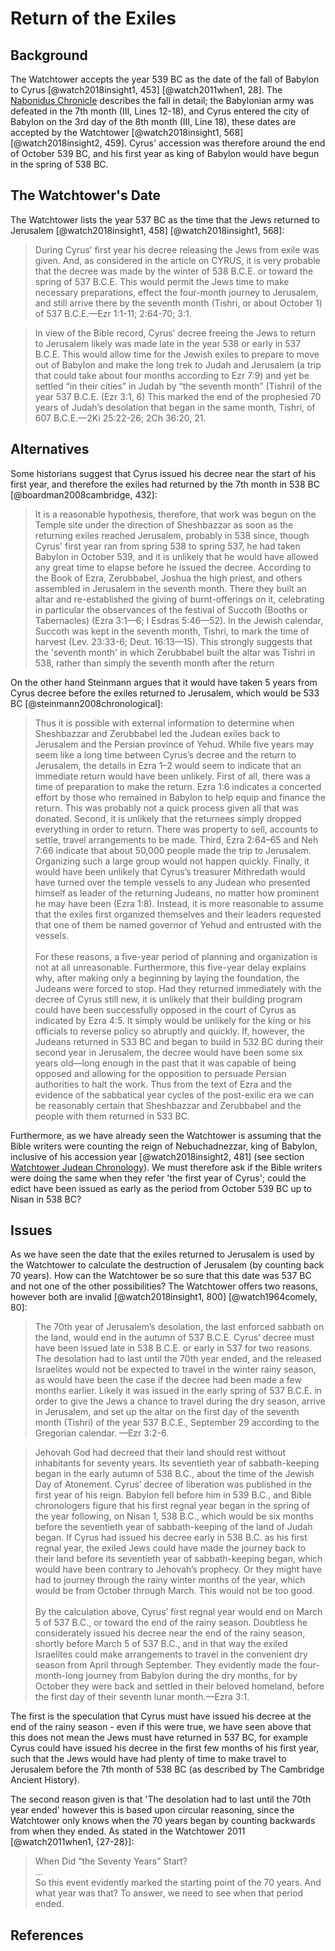 # Return of the Exiles

## Background

The Watchtower accepts the year 539 BC as the date of the fall of Babylon to Cyrus [@watch2018insight1, 453]
[@watch2011when1, 28]. The [Nabonidus Chronicle](../../standard/chronicles/bm35382.md) describes the fall in detail; the
Babylonian army was defeated in the 7th month (III, Lines 12-18), and Cyrus entered the city of Babylon on the 3rd day
of the 8th month (III, Line 18), these dates are accepted by the Watchtower [@watch2018insight1, 568]
[@watch2018insight2, 459]. Cyrus' accession was therefore around the end of October 539 BC, and his first year as king
of Babylon would have begun in the spring of 538 BC.

## The Watchtower's Date

The Watchtower lists the year 537 BC as the time that the Jews returned to Jerusalem [@watch2018insight1, 458]
[@watch2018insight1, 568]:

> During Cyrus’ first year his decree releasing the Jews from exile was given. And, as considered in the article on
> CYRUS, it is very probable that the decree was made by the winter of 538 B.C.E. or toward the spring of 537 B.C.E.
> This would permit the Jews time to make necessary preparations, effect the four-month journey to Jerusalem, and still
> arrive there by the seventh month (Tishri, or about October 1) of 537 B.C.E.—Ezr 1:1-11; 2:64-70; 3:1.

> In view of the Bible record, Cyrus’ decree freeing the Jews to return to Jerusalem likely was made late in the year
> 538 or early in 537 B.C.E. This would allow time for the Jewish exiles to prepare to move out of Babylon and make the
> long trek to Judah and Jerusalem (a trip that could take about four months according to Ezr 7:9) and yet be settled
> “in their cities” in Judah by “the seventh month” (Tishri) of the year 537 B.C.E. (Ezr 3:1, 6) This marked the end of
> the prophesied 70 years of Judah’s desolation that began in the same month, Tishri, of 607 B.C.E.—2Ki 25:22-26; 2Ch
> 36:20, 21.

## Alternatives

Some historians suggest that Cyrus issued his decree near the start of his first year, and therefore the exiles had
returned by the 7th month in 538 BC [@boardman2008cambridge, 432]:

> It is a reasonable hypothesis, therefore, that work was begun on the Temple site under the direction of Sheshbazzar as
> soon as the returning exiles reached Jerusalem, probably in 538 since, though Cyrus' first year ran from spring 538 to
> spring 537, he had taken Babylon in October 539, and it is unlikely that he would have allowed any great time to
> elapse before he issued the decree. According to the Book of Ezra, Zerubbabel, Joshua the high priest, and others
> assembled in Jerusalem in the seventh month. There they built an altar and re-established the giving of
> burnt-offerings on it, celebrating in particular the observances of the festival of Succoth (Booths or Tabernacles)
> (Ezra 3:1—6; I Esdras 5:46—52). In the Jewish calendar, Succoth was kept in the seventh month, Tishri, to mark the
> time of harvest (Lev. 23:33-6; Deut. 16:13—15). This strongly suggests that the 'seventh month' in which Zerubbabel
> built the altar was Tishri in 538, rather than simply the seventh month after the return

On the other hand Steinmann argues that it would have taken 5 years from Cyrus decree before the exiles returned to
Jerusalem, which would be 533 BC [@steinmann2008chronological]:

> Thus it is possible with external information to determine when Sheshbazzar and Zerubbabel led the Judean exiles back
> to Jerusalem and the Persian province of Yehud. While five years may seem like a long time between Cyrus’s decree and
> the return to Jerusalem, the details in Ezra 1–2 would seem to indicate that an immediate return would have been
> unlikely. First of all, there was a time of preparation to make the return. Ezra 1:6 indicates a concerted effort by
> those who remained in Babylon to help equip and finance the return. This was probably not a quick process given all
> that was donated. Second, it is unlikely that the returnees simply dropped everything in order to return. There was
> property to sell, accounts to settle, travel arrangements to be made. Third, Ezra 2:64–65 and Neh 7:66 indicate that
> about 50,000 people made the trip to Jerusalem. Organizing such a large group would not happen quickly. Finally, it
> would have been unlikely that Cyrus’s treasurer Mithredath would have turned over the temple vessels to any Judean who
> presented himself as leader of the returning Judeans, no matter how prominent he may have been (Ezra 1:8). Instead, it
> is more reasonable to assume that the exiles first organized themselves and their leaders requested that one of them
> be named governor of Yehud and entrusted with the vessels. <br><br> For these reasons, a five-year period of planning
> and organization is not at all unreasonable. Furthermore, this five-year delay explains why, after making only a
> beginning by laying the foundation, the Judeans were forced to stop. Had they returned immediately with the decree of
> Cyrus still new, it is unlikely that their building program could have been successfully opposed in the court of Cyrus
> as indicated by Ezra 4:5. It simply would be unlikely for the king or his officials to reverse policy so abruptly and
> quickly. If, however, the Judeans returned in 533 BC and began to build in 532 BC during their second year in
> Jerusalem, the decree would have been some six years old—long enough in the past that it was capable of being opposed
> and allowing for the opposition to persuade Persian authorities to halt the work. Thus from the text of Ezra and the
> evidence of the sabbatical year cycles of the post-exilic era we can be reasonably certain that Sheshbazzar and
> Zerubbabel and the people with them returned in 533 BC.

Furthermore, as we have already seen the Watchtower is assuming that the Bible writers were counting the reign of
Nebuchadnezzar, king of Babylon, inclusive of his accession year [@watch2018insight2, 481] (see section
[Watchtower Judean Chronology](../../judean/solutions/watchtower.md)). We must therefore ask if the Bible writers were
doing the same when they refer 'the first year of Cyrus'; could the edict have been issued as early as the period from
October 539 BC up to Nisan in 538 BC?

## Issues

As we have seen the date that the exiles returned to Jerusalem is used by the Watchtower to calculate the destruction of
Jerusalem (by counting back 70 years). How can the Watchtower be so sure that this date was 537 BC and not one of the
other possibilities? The Watchtower offers two reasons, however both are invalid [@watch2018insight1, 800]
[@watch1964comely, 80]:

> The 70th year of Jerusalem’s desolation, the last enforced sabbath on the land, would end in the autumn of 537 B.C.E.
> Cyrus’ decree must have been issued late in 538 B.C.E. or early in 537 for two reasons. The desolation had to last
> until the 70th year ended, and the released Israelites would not be expected to travel in the winter rainy season, as
> would have been the case if the decree had been made a few months earlier. Likely it was issued in the early spring of
> 537 B.C.E. in order to give the Jews a chance to travel during the dry season, arrive in Jerusalem, and set up the
> altar on the first day of the seventh month (Tishri) of the year 537 B.C.E., September 29 according to the Gregorian
> calendar. —Ezr 3:2-6.

> Jehovah God had decreed that their land should rest without inhabitants for seventy years. Its seventieth year of
> sabbath-keeping began in the early autumn of 538 B.C., about the time of the Jewish Day of Atonement. Cyrus’ decree of
> liberation was published in the first year of his reign. Babylon fell before him in 539 B.C., and Bible chronologers
> figure that his first regnal year began in the spring of the year following, on Nisan 1, 538 B.C., which would be six
> months before the seventieth year of sabbath-keeping of the land of Judah began. If Cyrus had issued his decree early
> in 538 B.C. as his first regnal year, the exiled Jews could have made the journey back to their land before its
> seventieth year of sabbath-keeping began, which would have been contrary to Jehovah’s prophecy. Or they might have had
> to journey through the rainy winter months of the year, which would be from October through March. This would not be
> too good. <br><br> By the calculation above, Cyrus’ first regnal year would end on March 5 of 537 B.C., or toward the
> end of the rainy season. Doubtless he considerately issued his decree near the end of the rainy season, shortly before
> March 5 of 537 B.C., and in that way the exiled Israelites could make arrangements to travel in the convenient dry
> season from April through September. They evidently made the four-month-long journey from Babylon during the dry
> months, for by October they were back and settled in their beloved homeland, before the first day of their seventh
> lunar month.—Ezra 3:1.

The first is the speculation that Cyrus must have issued his decree at the end of the rainy season - even if this were
true, we have seen above that this does not mean the Jews must have returned in 537 BC, for example Cyrus could have
issued his decree in the first few months of his first year, such that the Jews would have had plenty of time to make
travel to Jerusalem before the 7th month of 538 BC (as described by The Cambridge Ancient History).

The second reason given is that 'The desolation had to last until the 70th year ended' however this is based upon
circular reasoning, since the Watchtower only knows when the 70 years began by counting backwards from when they ended.
As stated in the Watchtower 2011 [@watch2011when1, {27-28}]:

> When Did “the Seventy Years” Start? <br>...<br> So this event evidently marked the starting point of the 70 years. And
> what year was that? To answer, we need to see when that period ended.

## References
